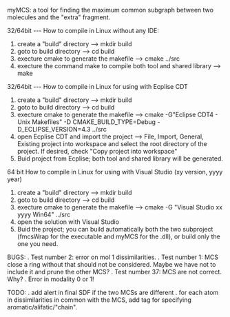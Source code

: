 myMCS: a tool for finding the maximum common subgraph between two molecules and the "extra" fragment.

32/64bit --- How to compile in Linux without any IDE:

1. create a "build" directory --> mkdir build
1. goto to build directory --> cd build
2. execture cmake to generate the makefile --> cmake ../src
3. execture the command make to compile both tool and shared library --> make 

32/64bit --- How to compile in Linux for using with Ecplise CDT

1. create a "build" directory --> mkdir build
1. goto to build directory --> cd build
2. execture cmake to generate the makefile --> cmake -G"Eclipse CDT4 - Unix Makefiles" -D CMAKE_BUILD_TYPE=Debug -D_ECLIPSE_VERSION=4.3 ../src
3. open Ecplise CDT and import the project --> File, Import, General, Existing project into workspace and select the root directory of the project. If desired, check "Copy project into workspace"
4. Buid project from Ecplise; both tool and shared library will be generated.

64 bit How to compile in Linux for using with Visual Studio (xy version, yyyy year)

1. create a "build" directory --> mkdir build
1. goto to build directory --> cd build
2. execture cmake to generate the makefile --> cmake -G "Visual Studio xx yyyy Win64" ../src
3. open the solution with Visual Studio
4. Buid the project; you can build automatically both the two subproject (fmcsWrap for the executable and myMCS for the .dll), or build only the one you need.


BUGS:
. Test number 2: error on mol 1 dissimilarities.
. Test number 1: MCS close a ring without that should not be considered. Maybe we have not to include it and prune the other MCS?
. Test number 37: MCS are not correct. Why?
. Error in modality 0 or 1!

TODO:
. add alert in final SDF if the two MCSs are different
. for each atom in dissimilarities in common with the MCS, add tag for specifying aromatic/alifatic/"chain". <Aromatic>


